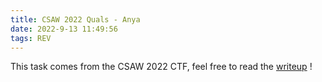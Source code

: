 ```yaml
---
title: CSAW 2022 Quals - Anya
date: 2022-9-13 11:49:56
tags: REV
---
```


This task comes from the CSAW 2022 CTF, feel free to read the [writeup](../Anya) !